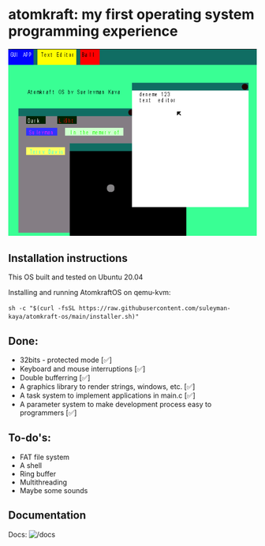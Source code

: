 # atomkraft: my first operating system programming experience

![screenshot.png](Screenshots/screenshot.png)

## Installation instructions
This OS built and tested on Ubuntu 20.04

Installing and running AtomkraftOS on qemu-kvm:

`sh -c "$(curl -fsSL https://raw.githubusercontent.com/suleyman-kaya/atomkraft-os/main/installer.sh)"`

## Done:
- 32bits - protected mode [✅]
- Keyboard and mouse interruptions [✅]
- Double bufferring [✅]
- A graphics library to render strings, windows, etc. [✅]
- A task system to implement applications in main.c [✅]
- A parameter system to make development process easy to programmers [✅]

## To-do's:
- FAT file system
- A shell
- Ring buffer
- Multithreading
- Maybe some sounds

## Documentation
Docs: ![/docs](https://github.com/suleyman-kaya/atomkraft-os/tree/main/docs)
